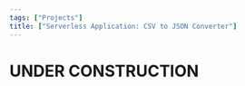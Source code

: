 ```yaml
---
tags: ["Projects"]
title: ["Serverless Application: CSV to JSON Converter"]
---
```


<TagLinks/> 

# UNDER CONSTRUCTION
